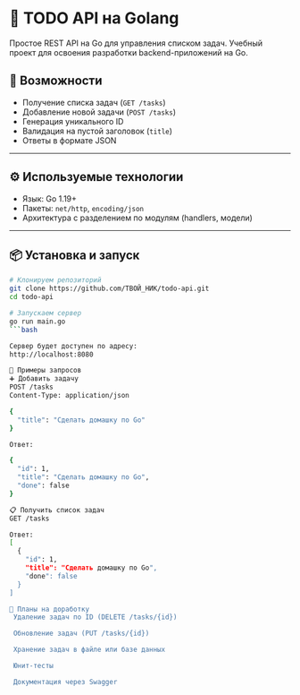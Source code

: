 # 📝 TODO API на Golang

Простое REST API на Go для управления списком задач. Учебный проект для освоения разработки backend-приложений на Go.

## 🚀 Возможности

- Получение списка задач (`GET /tasks`)
- Добавление новой задачи (`POST /tasks`)
- Генерация уникального ID
- Валидация на пустой заголовок (`title`)
- Ответы в формате JSON

---

## ⚙️  Используемые технологии

- Язык: Go 1.19+
- Пакеты: `net/http`, `encoding/json`
- Архитектура с разделением по модулям (handlers, модели)

---

## 📦 Установка и запуск

```bash
# Клонируем репозиторий
git clone https://github.com/ТВОЙ_НИК/todo-api.git
cd todo-api

# Запускаем сервер
go run main.go
```bash

Сервер будет доступен по адресу:
http://localhost:8080

🔧 Примеры запросов
➕ Добавить задачу
POST /tasks
Content-Type: application/json

{
  "title": "Сделать домашку по Go"
}

Ответ:

{
  "id": 1,
  "title": "Сделать домашку по Go",
  "done": false
}

📋 Получить список задач
GET /tasks

Ответ:
[
  {
    "id": 1,
    "title": "Сделать домашку по Go",
    "done": false
  }
]

📌 Планы на доработку
 Удаление задач по ID (DELETE /tasks/{id})

 Обновление задач (PUT /tasks/{id})

 Хранение задач в файле или базе данных

 Юнит-тесты

 Документация через Swagger
